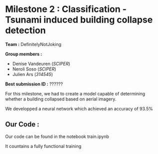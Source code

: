 # Milestone 2 : Classification - Tsunami induced building collapse detection

**Team :** DefinitelyNotJoking

**Group members :** 
- Denise Vandeuren (_SCIPER_)
- Neroli Soso (_SCIPER_)
- Julien Ars (_314545_)

**Best submission ID :** ??????

For this milestone, we had to create a model capable of determining whether a building collapsed based on aerial imagery.

We developped a neural network which achieved an accuracy of $93.5 \%$

## Our Code :

Our code can be found in the notebook train.ipynb

It countains a fully functional training